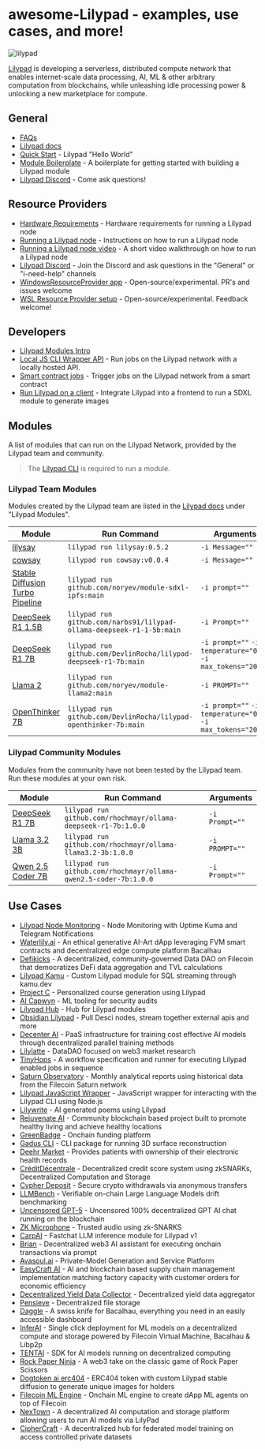 # awesome-Lilypad - examples, use cases, and more!

![lilypad](https://github.com/user-attachments/assets/251033c7-189c-4bb4-97d9-876343dec587)

[Lilypad](https://lilypad.tech) is developing a serverless, distributed compute network that enables internet-scale data processing, AI, ML & other arbitrary computation from blockchains, while unleashing idle processing power & unlocking a new marketplace for compute.

## General
  - [FAQs](https://docs.lilypad.tech/lilypad/faqs)
  - [Lilypad docs](https://docs.lilypad.tech/lilypad)
  - [Quick Start](https://docs.lilypad.tech/lilypad/lilypad-milky-way-testnet/quick-start) - Lilypad "Hello World"
  - [Module Boilerplate](https://github.com/Lilypad-Tech/lilypad-module-boilerplate) - A boilerplate for getting started with building a Lilypad module
  - [Lilypad Discord](https://lilypad.team/discord) - Come ask questions!

## Resource Providers
  - [Hardware Requirements](https://docs.lilypad.tech/lilypad/hardware-providers/hardware-requirements) - Hardware requirements for running a Lilypad node
  - [Running a Lilypad node](https://docs.lilypad.tech/lilypad/hardware-providers/run-a-node) - Instructions on how to run a Lilypad node
  - [Running a Lilypad node video](https://www.youtube.com/watch?v=YmOtqOIBQ0k) - A short video walkthrough on how to run a Lilypad node
  - [Lilypad Discord](https://lilypad.team/discord) - Join the Discord and ask questions in the "General" or "i-need-help" channels
  - [WindowsResourceProvider app](https://github.com/Lilypad-Tech/WindowsResourceProvider) - Open-source/experimental. PR's and issues welcome
  - [WSL Resource Provider setup](https://github.com/rhochmayr/lp-wsl-native-rp) - Open-source/experimental. Feedback welcome!

## Developers
  - [Lilypad Modules Intro](https://docs.lilypad.tech/lilypad/lilypad-modules/modules-intro)
  - [Local JS CLI Wrapper API](https://docs.lilypad.tech/lilypad/developer-resources/js-cli-wrapper-local) - Run jobs on the Lilypad network with a locally hosted API.
  - [Smart contract jobs](https://github.com/Lilypad-Tech/lilypad/blob/main/docs/smart-contract-jobs.md) - Trigger jobs on the Lilypad network from a smart contract
  - [Run Lilypad on a client](https://blog.lilypadnetwork.org/setting-up-your-lilypad-front-end) - Integrate Lilypad into a frontend to run a SDXL module to generate images

## Modules

A list of modules that can run on the Lilypad Network, provided by the Lilypad team and community.

> The [Lilypad CLI](https://docs.lilypad.tech/lilypad/lilypad-testnet/install-run-requirements) is required to run a module.

### Lilypad Team Modules

Modules created by the Lilypad team are listed in the [Lilypad docs](https://docs.lilypad.tech/lilypad/lilypad-modules/modules-intro) under "Lilypad Modules".

| Module | Run Command | Arguments |
| -------- | -------- | -------- |
| [lilysay](https://github.com/Lilypad-Tech/lilypad-module-lilysay) | `lilypad run lilysay:0.5.2` | `-i Message=""` |
| [cowsay](https://github.com/lilypad-tech/lilypad-module-cowsay) | `lilypad run cowsay:v0.0.4` | `-i Message=""` |
| [Stable Diffusion Turbo Pipeline](https://github.com/noryev/module-sdxl-ipfs) | `lilypad run github.com/noryev/module-sdxl-ipfs:main` | `-i prompt=""` |
| [DeepSeek R1 1.5B](https://github.com/narbs91/lilypad-ollama-deepseek-r1-1-5b) | `lilypad run github.com/narbs91/lilypad-ollama-deepseek-r1-1-5b:main` | `-i Prompt=""` |
| [DeepSeek R1 7B](https://github.com/DevlinRocha/lilypad-deepseek-r1-7b) | `lilypad run github.com/DevlinRocha/lilypad-deepseek-r1-7b:main` | `-i prompt=""` `-i temperature="0.7"` `-i max_tokens="2048"` |
| [Llama 2](https://github.com/noryev/module-llama2) | `lilypad run github.com/noryev/module-llama2:main` | `-i PROMPT=""` |
| [OpenThinker 7B](https://github.com/DevlinRocha/lilypad-openthinker-7b) | `lilypad run github.com/DevlinRocha/lilypad-openthinker-7b:main` | `-i prompt=""` `-i temperature="0.7"` `-i max_tokens="2048"` |

### Lilypad Community Modules

Modules from the community have not been tested by the Lilypad team. Run these modules at your own risk.

| Module | Run Command | Arguments |
| -------- | -------- | -------- |
| [DeepSeek R1 7B](https://github.com/rhochmayr/ollama-deepseek-r1-7b/tree/1.0.0) | `lilypad run github.com/rhochmayr/ollama-deepseek-r1-7b:1.0.0` | `-i Prompt=""` |`
| [Llama 3.2 3B](https://github.com/rhochmayr/ollama-llama3.2-3b/tree/1.0.0) | `lilypad run github.com/rhochmayr/ollama-llama3.2-3b:1.0.0` | `-i PROMPT=""` |
| [Qwen 2.5 Coder 7B](https://github.com/rhochmayr/ollama-qwen2.5-coder-7b/tree/1.0.0) | `lilypad run github.com/rhochmayr/ollama-qwen2.5-coder-7b:1.0.0` | `-i Prompt=""` |

## Use Cases
- [Lilypad Node Monitoring](https://github.com/rhochmayr/lilypad-rp-monitoring) - Node Monitoring with Uptime Kuma and Telegram Notifications
- [Waterlily.ai](https://github.com/Lilypad-Tech/Waterlily) - An ethical generative AI-Art dApp leveraging FVM smart contracts and decentralized edge compute platform Bacalhau
- [Defikicks](https://github.com/md0x/defikicks) - A decentralized, community-governed Data DAO on Filecoin that democratizes DeFi data aggregation and TVL calculations
- [Lilypad Kamu](https://github.com/polus-arcticus/lilypad-module-kamu/blob/main/lilypad_module.json.tmpl) - Custom Lilypad module for SQL streaming through kamu.dev
- [Project C](https://github.com/0xgoldenlion/project-C) - Personalized course generation using Lilypad
- [AI Capwyn](https://github.com/jeytuan/OpenDataHackathon_Lilypad) - ML tooling for security audits
- [Lilypad Hub](https://github.com/oBLAZERo2001/lilypad-hub) - Hub for Lilypad modules
- [Obsidian Lilypad](https://github.com/polus-arcticus/obsidian-lilypad) - Pull Desci nodes, stream together external apis and more
- [Decenter AI](https://github.com/orgs/DeCenter-AI/repositories) - PaaS infrastructure for training cost effective AI models through decentralized parallel training methods
- [Lilylatte](https://github.com/Caruso33/LilyLatte_OpenDataHack) - DataDAO focused on web3 market research
- [TinyHops](https://github.com/zcstarr/tiny-hops) - A workflow specification and runner for executing Lilypad enabled jobs in sequence
- [Saturn Observatory](https://github.com/cronian-tech/saturn-observatory) - Monthly analytical reports using historical data from the Filecoin Saturn network
- [Lilypad JavaScript Wrapper](https://github.com/only4sim/lilypad-javascript-wrapper) - JavaScript wrapper for interacting with the Lilypad CLI using Node.js
- [Lilywrite](https://github.com/Khwahish29/lilywrite) - AI generated poems using Lilypad
- [Rejuvenate AI](https://github.com/orgs/open-data-hack/repositories) - Community blockchain based project built to promote healthy living and achieve healthy locations
- [GreenBadge](https://github.com/priyanshur66/greenbadge) - Onchain funding platform
- [Gadus CLI](https://github.com/The-Extra-Project/Gadius-CLI) - CLI package for running 3D surface reconstruction
- [Deehr Market](https://github.com/Cabal-Labs/deehr-market-client) - Provides patients with ownership of their electronic health records
- [CréditDécentrale](https://github.com/solity-research/ETHGlobalParis2023) - Decentralized credit score system using zkSNARKs, Decentralized Computation and Storage
- [Cypher Deposit](https://github.com/Alice-s-Deposit) - Secure crypto withdrawals via anonymous transfers
- [LLMBench](https://github.com/codethazine/llmbench) - Verifiable on-chain Large Language Models drift benchmarking
- [Uncensored GPT-5](https://ethglobal.com/showcase/uncensored-gpt-5-blockchain-15did) - Uncensored 100% decentralized GPT AI chat running on the blockchain
- [ZK Microphone](https://github.com/Miyamura80/ZKMicrophone) - Trusted audio using zk-SNARKS
- [CarpAI](https://devpost.com/software/carpai-fmecgh) - Fastchat LLM inference module for Lilypad v1
- [Brian](https://github.com/brian-knows/brian-fine-tuning) - Decentralized web3 AI assistant for executing onchain transactions via prompt
- [Avasoul.ai](https://github.com/mr-spaghetti-code/lilypad/tree/main) - Private-Model Generation and Service Platform
- [EasyCraft AI](https://github.com/BigTava/easycraft) - AI and blockchain based supply chain management implementation matching factory capacity with customer orders for economic efficiency
- [Decentralized Yield Data Collector](https://github.com/aaytuncc/HackFS-2023) - Decentralized yield data aggregator
- [Pensieve](https://github.com/ahsueh1996/Pensieve-) - Decentralized file storage
- [Daggle](https://github.com/leostelon/daggle) - A swiss knife for Bacalhau, everything you need in an easily accessible dashboard
- [InferAI](https://github.com/Shubhamai/hackfs2023) - Single click deployment for ML models on a decentralized compute and storage powered by Filecoin Virtual Machine, Bacalhau & Libp2p
- [TENTAI](https://github.com/debuggingfuture/tentai) - SDK for AI models running on decentralized computing
- [Rock Paper Ninja](https://github.com/tonynacumoto/rock-paper-ninja) - A web3 take on the classic game of Rock Paper Scissors
- [Dogtoken ai erc404](https://github.com/lucasespinosa28/dogtoken) - ERC404 token with custom Lilypad stable diffusion to generate unique images for holders
- [Filecoin ML Engine](https://github.com/Prajjawalk/filecoin-ML-engine) - Onchain ML engine to create dApp ML agents on top of Filecoin
- [NexTown](https://github.com/DogukanGun/hackfs24-ai-marketplace) - A decentralized AI computation and storage platform allowing users to run AI models via LilyPad
- [CipherCraft](https://github.com/Shubham-Rasal/CipherCraft) - A decentralized hub for federated model training on access controlled private datasets

